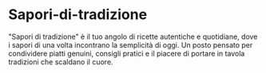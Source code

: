 # Sapori-di-tradizione
"Sapori di tradizione" è il tuo angolo di ricette autentiche e quotidiane, dove i sapori di una volta incontrano la semplicità di oggi. Un posto pensato per condividere piatti genuini, consigli pratici e il piacere di portare in tavola tradizioni che scaldano il cuore.
